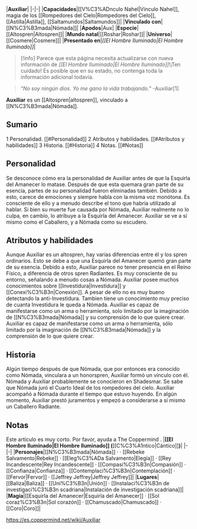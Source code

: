 

|**Auxiliar**|
|-|-|
|**Capacidades**|[[V%C3%ADnculo Nahel\|Vínculo Nahel]], magia de los [[Rompedores del Cielo\|Rompedores del Cielo]], [[Astilla\|Astilla]], [[Saltamundos\|Saltamundos]]|
|**Vinculado con**|[[N%C3%B3mada\|Nómada]]|
|**Apodos**|Aux|
|**Especie**|[[Altospren\|Altospren]]|
|**Mundo natal**|[[Roshar\|Roshar]]|
|**Universo**|[[Cosmere\|Cosmere]]|
|**Presentado en**|*[[El Hombre Iluminado\|El Hombre Iluminado]]*|

> [!info] Parece que esta página necesita actualizarse con nueva información de *[[El Hombre Iluminado\|El Hombre Iluminado]]*!¡Ten cuidado! Es posible que en su estado, no contenga toda la información adicional todavía.

>“*No soy ningún dios. Yo me gano la vida trabajando.*”
\-Auxiliar[1]


**Auxiliar** es un [[Altospren\|altospren]], vinculado a [[N%C3%B3mada\|Nómada]].

## Sumario

1 Personalidad. [[#Personalidad]] 
2 Atributos y habilidades. [[#Atributos y habilidades]] 
3 Historia. [[#Historia]] 
4 Notas. [[#Notas]] 


## Personalidad
Se desconoce cómo era la personalidad de Auxiliar antes de que la Esquirla del Amanecer lo matase. Después de que esta quemara gran parte de su esencia, partes de su personalidad fueron eliminadas también. Debido a esto, carece de emociones y siempre habla con la misma voz monótona. Es consciente de ello y a menudo describe el tono que habría utilizado al hablar.
Si bien su muerte fue causada por Nómada, Auxiliar realmente no lo culpa, en cambio, lo atribuye a la Esquirla del Amanecer. Auxiliar se ve a sí mismo como el Caballero, y a Nómada como su escudero.

## Atributos y habilidades
Aunque Auxiliar es un altospren, hay varias diferencias entre él y los spren ordinarios. Esto se debe a que una Esquirla del Amanecer quemó gran parte de su esencia.
Debido a esto, Auxiliar parece no tener presencia en el Reino Físico, a diferencia de otros spren Radiantes. Es muy consciente de su entorno, señalando a menudo cosas a Nómada.
Auxiliar posee muchos conocimientos sobre [[Investidura\|Investidura]] y [[Conexi%C3%B3n\|Conexión]]. A pesar de ello no es muy bueno detectando la anti-Investidura. Tambien tiene un conocimiento muy preciso de cuanta Investidura le queda a Nómada.
Auxiliar es capaz de manifestarse como un arma o herramienta, solo limitado por la imaginación de [[N%C3%B3mada\|Nómada]] y su comprensión de lo que quiere crear.
Auxiliar es capaz de manifestarse como un arma o herramienta, sólo limitado por la imaginación de [[N%C3%B3mada\|Nómada]] y la comprensión de lo que quiere crear.

## Historia
Algún tiempo después de que Nómada, que por entonces era conocido como Nómada, vinculara a un honorspren, Auxiliar formó un vínculo con él. Nómada y Auxiliar probablemente se conocieron en Shadesmar. Se sabe que Nómada juró el Cuarto Ideal de los rompedores del cielo.
Auxiliar acompañó a Nómada durante el tiempo que estuvo huyendo.
En algún momento, Auxiliar prestó juramentos y empezó a considerarse a sí mismo un Caballero Radiante.

## Notas

Este artículo es muy corto. Por favor, ayuda a The Coppermind .
|**[[El Hombre Iluminado\|El Hombre Iluminado]] (**[[C%C3%A1ntico\|Cántico]]**)**|
|-|-|
|**Personajes**|[[N%C3%B3mada\|Nómada]] ·  · [[Rebeke Salvamento\|Rebeke]] · [[Eleg%C3%ADa Salvamento\|Elegía]] · [[Rey Incandescente\|Rey Incandescente]] · [[Compasi%C3%B3n\|Compasión]] · [[Confianza\|Confianza]] · [[Contemplaci%C3%B3n\|Contemplación]] · [[Fervor\|Fervor]] · [[Jeffrey Jeffrey\|Jeffrey Jeffrey]]|
|**Lugares**|[[Baliza\|Baliza]] · [[Uni%C3%B3n\|Unión]] · [[Instalaci%C3%B3n de investigaci%C3%B3n scadriana\|Instalación de investigación scadriana]]|
|**Magia**|[[Esquirla del Amanecer\|Esquirla del Amanecer]] · [[Sol coraz%C3%B3n\|Sol corazón]] · [[Chamuscado\|Chamuscado]] · [[Coro\|Coro]]|



https://es.coppermind.net/wiki/Auxiliar